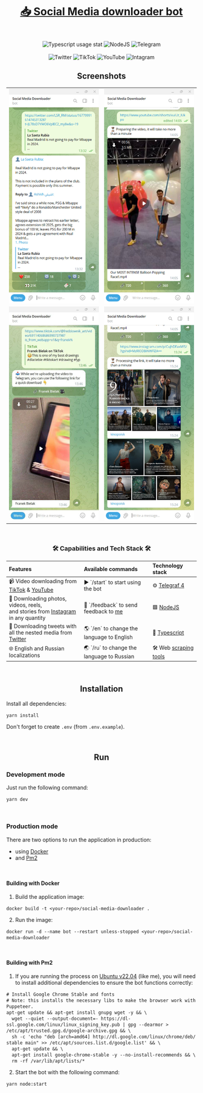 <h1 align='center'><a href='https://t.me/insta_twitter_youtube_bot'>📥 Social Media downloader bot</a></h1>
<br/>
<p align='center'>
    <img alt='Typescript usage stat' src='https://img.shields.io/github/languages/top/comeall09/insta-twitter-youtube-bot?style=for-the-badge'/>
    <img alt='NodeJS' src='https://img.shields.io/badge/node.js-6DA55F?style=for-the-badge&logo=node.js&logoColor=white'/>
    <img alt='Telegram' src='https://img.shields.io/badge/Telegram-2CA5E0?style=for-the-badge&logo=telegram&logoColor=white'/>
    <br/>
    <br/>
    <img alt='Twitter' src='https://img.shields.io/badge/Twitter-%231DA1F2.svg?style=for-the-badge&logo=Twitter&logoColor=white'/>
    <img alt='TikTok' src='https://img.shields.io/badge/TikTok-%23000000.svg?style=for-the-badge&logo=TikTok&logoColor=white'/>
    <img alt='YouTube' src='https://img.shields.io/badge/YouTube-%23FF0000.svg?style=for-the-badge&logo=YouTube&logoColor=white'/>
    <img alt='Intagram' src='https://img.shields.io/badge/Instagram-%23E4405F.svg?style=for-the-badge&logo=Instagram&logoColor=white'/>
</p>

<h2 align='center'>Screenshots</h2>
<table align='center'>
	<tr>
		<td><img alt="Twitter" src="assets/twitter.png"></td>
		<td><img alt="YouTube" src="assets/youtube.png"></td>
	</tr>
	<tr>
		<td><img alt="TikTok" src="assets/tiktok.png"></td>
		<td><img alt="Instagram" src="assets/insta.png"></td>
</tr>
</table>


<br/>

<h3 align='center'>🛠 Capabilities and Tech Stack 🛠</h3>

<table align='center'>
	<thead>
		<tr>
			<th align='left'>Features</th>
			<th align='left'>Available commands</th>
			<th align='left'>Technology stack</th>
		</tr>
	</thead>
	<tbody>
		<tr>
			<td>📹 Video downloading from <a href="https://tiktok.com/">TikTok</a> & <a href="https://www.youtube.com/">YouTube</a></td>
			<td>▶️ `/start` to start using the bot</td>
			<td>⚙️ <a href="https://telegrafjs.org/">Telegraf 4</a></td>
		</tr>
		<tr>
			<td>📸 Downloading photos, videos, reels,<br/>and stories from <a href="https://instagram.com/">Instagram</a> in any quantity</td>
			<td>💬 `/feedback` to send feedback to <a href="https://t.me/chupapee">me</a></td>
			<td>🟩 <a href="https://www.nodejs.org/">NodeJS</a></td>
		</tr>
		<tr>
			<td>📝 Downloading tweets with<br/>all the nested media from <a href="https://twitter.com/">Twitter</a></td>
			<td>🌎 `/en` to change the language to English</td>
			<td>📘 <a href="https://www.typescriptlang.org/">Typescript</a></td>
		</tr>
		<tr>
			<td>🌐 English and Russian localizations</td>
			<td>🌏 `/ru` to change the language to Russian</td>
			<td>🛠️ Web <a href="https://pptr.dev/">scraping</a> <a href="https://cheerio.js.org/">tools</a></td>
		</tr>
	</tbody>
</table>

<br/>

<h2 align='center'>Installation</h2>

Install all dependencies:

```shell
yarn install
```
Don't forget to create `.env` (from `.env.example`).

<br/>
<h2 align='center'>Run</h2>

### Development mode
Just run the following command:
```shell
yarn dev
```

<br/>

### Production mode
There are two options to run the application in production:
- using [Docker](https://www.docker.com/)
- and [Pm2](https://pm2.io/)

<br/>

#### Building with Docker

1. Build the application image:
```shell
docker build -t <your-repo>/social-media-downloader .
```
2. Run the image:
```shell
docker run -d --name bot --restart unless-stopped <your-repo>/social-media-downloader
```

<br/>

#### Building with Pm2

1. If you are running the process on [Ubuntu v22.04](https://ubuntu.com/) (like me), you will need to install additional dependencies to ensure the bot functions correctly:
```shell
# Install Google Chrome Stable and fonts
# Note: this installs the necessary libs to make the browser work with Puppeteer.
apt-get update && apt-get install gnupg wget -y && \
  wget --quiet --output-document=- https://dl-ssl.google.com/linux/linux_signing_key.pub | gpg --dearmor > /etc/apt/trusted.gpg.d/google-archive.gpg && \
  sh -c 'echo "deb [arch=amd64] http://dl.google.com/linux/chrome/deb/ stable main" >> /etc/apt/sources.list.d/google.list' && \
  apt-get update && \
  apt-get install google-chrome-stable -y --no-install-recommends && \
  rm -rf /var/lib/apt/lists/*
```
2. Start the bot with the following command:
```shell
yarn node:start
```
